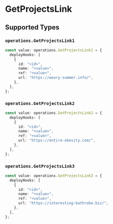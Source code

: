 # GetProjectsLink


## Supported Types

### `operations.GetProjectsLink1`

```typescript
const value: operations.GetProjectsLink1 = {
  deployHooks: [
    {
      id: "<id>",
      name: "<value>",
      ref: "<value>",
      url: "https://weary-summer.info/",
    },
  ],
};
```

### `operations.GetProjectsLink2`

```typescript
const value: operations.GetProjectsLink2 = {
  deployHooks: [
    {
      id: "<id>",
      name: "<value>",
      ref: "<value>",
      url: "https://entire-obesity.com/",
    },
  ],
};
```

### `operations.GetProjectsLink3`

```typescript
const value: operations.GetProjectsLink3 = {
  deployHooks: [
    {
      id: "<id>",
      name: "<value>",
      ref: "<value>",
      url: "https://interesting-bathrobe.biz/",
    },
  ],
};
```

